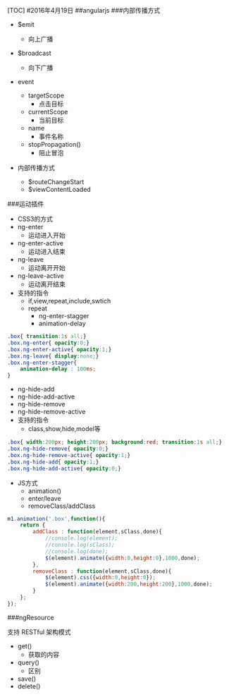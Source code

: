 [TOC]#2016年4月19日##angularjs###内部传播方式 - $emit     + 向上广播 - $broadcast     + 向下广播 - event     + targetScope         * 点击目标     + currentScope         * 当前目标     + name         * 事件名称     + stopPropagation()         * 阻止冒泡 - 内部传播方式     + $routeChangeStart     + $viewContentLoaded###运动插件 - CSS3的方式 - ng-enter     + 运动进入开始 - ng-enter-active     + 运动进入结束 - ng-leave     + 运动离开开始 - ng-leave-active     + 运动离开结束 - 支持的指令     + if,view,repeat,include,swtich     + repeat         * ng-enter-stagger         * animation-delay```css.box{ transition:1s all;}.box.ng-enter{ opacity:0;}.box.ng-enter-active{ opacity:1;}.box.ng-leave{ display:none;}.box.ng-enter-stagger{    animation-delay : 100ms;}``` - ng-hide-add - ng-hide-add-active - ng-hide-remove - ng-hide-remove-active - 支持的指令     + class,show,hide,model等```css.box{ width:200px; height:200px; background:red; transition:1s all;}.box.ng-hide-remove{ opacity:0;}.box.ng-hide-remove-active{ opacity:1;}.box.ng-hide-add{ opacity:1;}.box.ng-hide-add-active{ opacity:0;}``` - JS方式     + animation()     + enter/leave     + removeClass/addClass```jsm1.animation('.box',function(){    return {        addClass : function(element,sClass,done){            //console.log(element);            //console.log(sClass);            //console.log(done);            $(element).animate({width:0,height:0},1000,done);        },        removeClass : function(element,sClass,done){            $(element).css({width:0,height:0});            $(element).animate({width:200,height:200},1000,done);        }    };});```###ngResource支持 RESTful 架构模式 - get()     + 获取的内容 - query()     + 区别 - save() - delete()